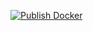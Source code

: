 [![Publish Docker](https://github.com/GhostMaster69-dev/docker/actions/workflows/build.yml/badge.svg)](https://github.com/GhostMaster69-dev/docker/actions/workflows/build.yml)

